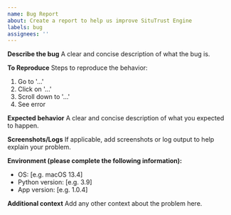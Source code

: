 ```yaml
---
name: Bug Report
about: Create a report to help us improve SituTrust Engine
labels: bug
assignees: ''
---
```


**Describe the bug**
A clear and concise description of what the bug is.

**To Reproduce**
Steps to reproduce the behavior:
1. Go to '...'
2. Click on '...'
3. Scroll down to '...'
4. See error

**Expected behavior**
A clear and concise description of what you expected to happen.

**Screenshots/Logs**
If applicable, add screenshots or log output to help explain your problem.

**Environment (please complete the following information):**
- OS: [e.g. macOS 13.4]
- Python version: [e.g. 3.9]
- App version: [e.g. 1.0.4]

**Additional context**
Add any other context about the problem here. 